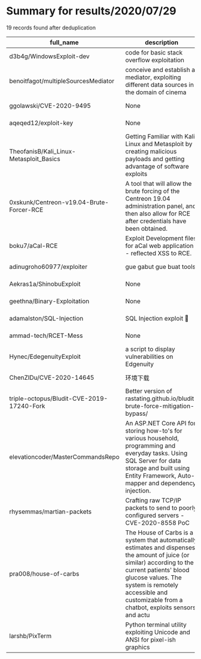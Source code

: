 
# Summary for results/2020/07/29
    
19 records found after deduplication

| full_name | description | html_url | matched_list | matched_count | pushed_at | size | stargazers_count | language | forks_count |
|-------------------------------------------|------------------------------------------------------------------------------------------------------------------------------------------------------------------------------------------------------------------------------------------------------------------|--------------------------------------------------------------|--------------------------------------------------------|-----------------|---------------------------|--------|--------------------|------------|---------------|
| d3b4g/WindowsExploit-dev | code for basic stack overflow exploitation | https://github.com/d3b4g/WindowsExploit-dev | ['exploit'] | 1 | 2020-07-29 09:02:22+00:00 | 7 | 0 | Python | 0 |
| benoitfagot/multipleSourcesMediator | conceive and establish a mediator, exploiting different data sources in the domain of cinema | https://github.com/benoitfagot/multipleSourcesMediator | ['exploit'] | 1 | 2020-07-29 10:21:56+00:00 | 310 | 0 | Java | 0 |
| ggolawski/CVE-2020-9495 | None | https://github.com/ggolawski/CVE-2020-9495 | ['cve-2'] | 1 | 2020-07-29 20:54:14+00:00 | 3 | 8 | Python | 0 |
| aqeqed12/exploit-key | None | https://github.com/aqeqed12/exploit-key | ['exploit'] | 1 | 2020-07-29 19:32:19+00:00 | 0 | 0 | | 0 |
| TheofanisB/Kali_Linux-Metasploit_Basics | Getting Familiar with Kali Linux and Metasploit by creating malicious payloads and getting advantage of software exploits | https://github.com/TheofanisB/Kali_Linux-Metasploit_Basics | ['exploit', 'metasploit module OR metasploit payload'] | 2 | 2020-07-29 17:51:27+00:00 | 10656 | 0 | | 0 |
| 0xskunk/Centreon-v19.04-Brute-Forcer-RCE | A tool that will allow the brute forcing of the Centreon 19.04 administration panel, and then also allow for RCE after credentials have been obtained. | https://github.com/0xskunk/Centreon-v19.04-Brute-Forcer-RCE | ['rce'] | 1 | 2020-07-29 18:03:17+00:00 | 229 | 1 | Python | 0 |
| boku7/aCal-RCE | Exploit Development files for aCal web application - reflected XSS to RCE. | https://github.com/boku7/aCal-RCE | ['exploit', 'rce'] | 2 | 2020-07-29 17:29:21+00:00 | 19 | 0 | Python | 0 |
| adinugroho60977/exploiter | gue gabut gue buat tools | https://github.com/adinugroho60977/exploiter | ['exploit'] | 1 | 2020-07-29 17:36:06+00:00 | 4701 | 2 | Python | 0 |
| Aekras1a/ShinobuExploit | None | https://github.com/Aekras1a/ShinobuExploit | ['exploit'] | 1 | 2020-07-29 11:03:08+00:00 | 2 | 1 | | 0 |
| geethna/Binary-Exploitation | None | https://github.com/geethna/Binary-Exploitation | ['exploit'] | 1 | 2020-07-29 06:36:28+00:00 | 9991 | 0 | Python | 0 |
| adamalston/SQL-Injection | SQL Injection exploit 💉 | https://github.com/adamalston/SQL-Injection | ['exploit'] | 1 | 2020-07-29 04:14:32+00:00 | 28 | 2 | PHP | 1 |
| ammad-tech/RCET-Mess | None | https://github.com/ammad-tech/RCET-Mess | ['rce'] | 1 | 2020-07-29 05:37:29+00:00 | 216 | 0 | Dart | 0 |
| Hynec/EdegenuityExploit | a script to display vulnerabilities on Edgenuity | https://github.com/Hynec/EdegenuityExploit | ['exploit'] | 1 | 2020-07-29 23:34:38+00:00 | 9 | 1 | JavaScript | 0 |
| ChenZIDu/CVE-2020-14645 | 环境下载 | https://github.com/ChenZIDu/CVE-2020-14645 | ['cve-2'] | 1 | 2020-07-29 04:25:49+00:00 | 16340 | 0 | | 0 |
| triple-octopus/Bludit-CVE-2019-17240-Fork | Better version of rastating.github.io/bludit-brute-force-mitigation-bypass/ | https://github.com/triple-octopus/Bludit-CVE-2019-17240-Fork | ['cve-2'] | 1 | 2020-07-29 16:30:32+00:00 | 4 | 0 | Python | 0 |
| elevationcoder/MasterCommandsRepo | An ASP.NET Core API for storing how-to's for various household, programming and everyday tasks. Using SQL Server for data storage and built using Entity Framework, Auto-mapper and dependency injection. | https://github.com/elevationcoder/MasterCommandsRepo | ['command injection'] | 1 | 2020-07-29 01:50:52+00:00 | 26 | 0 | C# | 0 |
| rhysemmas/martian-packets | Crafting raw TCP/IP packets to send to poorly configured servers - CVE-2020-8558 PoC | https://github.com/rhysemmas/martian-packets | ['cve poc'] | 1 | 2020-07-29 12:55:48+00:00 | 12 | 3 | Python | 0 |
| pra008/house-of-carbs | The House of Carbs is a system that automatically estimates and dispenses the amount of juice (or similar) according to the current patients' blood glucose values. The system is remotely accessible and customizable from a chatbot, exploits sensors and actu | https://github.com/pra008/house-of-carbs | ['exploit'] | 1 | 2020-07-29 11:20:20+00:00 | 825 | 1 | Python | 0 |
| larshb/PixTerm | Python terminal utility exploiting Unicode and ANSI for pixel-ish graphics | https://github.com/larshb/PixTerm | ['exploit'] | 1 | 2020-07-29 20:34:29+00:00 | 7 | 1 | Python | 0 |
